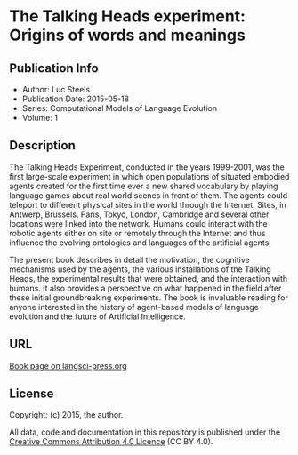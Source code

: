 # The Talking Heads experiment: Origins of words and meanings

## Publication Info

- Author: Luc Steels
- Publication Date: 2015-05-18
- Series: Computational Models of Language Evolution
- Volume: 1

## Description

The Talking Heads Experiment, conducted in the years 1999-2001, was the first large-scale experiment in which open populations of situated embodied agents created for the first time ever a new shared vocabulary by playing language games about real world scenes in front of them. The agents could teleport to different physical sites in the world through the Internet. Sites, in Antwerp, Brussels, Paris, Tokyo, London, Cambridge and several other locations were linked into the network. Humans could interact with the robotic agents either on site or remotely through the Internet and thus influence the evolving ontologies and languages of the artificial agents. 

The present book describes in detail the motivation, the cognitive mechanisms used by the agents, the various installations of the Talking Heads, the experimental results that were obtained, and the interaction with humans. It also provides a perspective on what happened in the field after these initial groundbreaking experiments. The book is invaluable reading for anyone interested in the history of agent-based models of language evolution and the future of Artificial Intelligence.

## URL

[Book page on langsci-press.org](http://langsci-press.org/catalog/book/49)


## License

Copyright: (c) 2015, the author.

All data, code and documentation in this repository is published under the
[Creative Commons Attribution 4.0 Licence](http://creativecommons.org/licenses/by/4.0/)
(CC BY 4.0).

